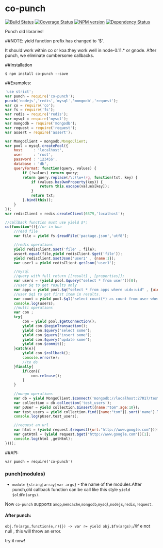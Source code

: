 co-punch
========
[![Build Status](https://travis-ci.org/RocksonZeta/co-punch.svg?branch=master)](https://travis-ci.org/RocksonZeta/co-punch)
[![Coverage Status](https://coveralls.io/repos/RocksonZeta/co-punch/badge.png?branch=master)](https://coveralls.io/r/RocksonZeta/co-punch?branch=master)
[![NPM version](https://badge.fury.io/js/co-punch.svg)](http://badge.fury.io/js/co-punch)
[![Dependency Status](https://david-dm.org/RocksonZeta/co-punch.svg)](https://david-dm.org/RocksonZeta/co-punch)

Punch old libraries!

##NOTE: yield function prefix has changed to '$'.

It should work within co or koa.they work well in node-0.11.* or gnode.
After punch, we eliminate cumbersome callbacks.

##Installation
```
$ npm install co-punch --save
```

##Examples:
```js
'use strict';
var punch = require('co-punch');
punch('nodejs','redis','mysql','mongodb','request');
var co = require('co');
var fs = require('fs');
var redis = require('redis');
var mysql = require('mysql');
var mongodb = require('mongodb');
var request = require('request');
var assert = require('assert');

var MongoClient = mongodb.MongoClient;
var pool = mysql.createPool({
	host     : 'localhost',
	user     : 'root',
	password : '123456',
	database : 'db',
	queryFormat: function(query, values) {
		if (!values) return query;
		return query.replace(/\:(\w+)/g, function(txt, key) {
			if (values.hasOwnProperty(key)) {
				return this.escape(values[key]);
			}
			return txt;
		}.bind(this));
	}
});
var redisClient = redis.createClient(6379,'localhost');

//callback function must use yield $*;
co(function*(){//or in koa
	//read file
	var file = yield fs.$readFile('package.json','utf8');

	//redis operations
	yield redisClient.$set('file' , file);
	assert.equal(file,yield redisClient.$get('file'));
	yield redisClient.$setJson('user1' , {name:1});
	var user1 = yield redisClient.getJson('user1');

	//mysql
	//query with full return [[result] , [properties]];
	var users = (yield pool.$query("select * from user"))[0];
	//user $q to get results only
	var apps = yield pool.$q("select * from apps where uid=:uid" , {uid:1});
	//user $q1 to get first item in results.
	var count = yield pool.$q1("select count(*) as count from user where name=:name and pwd=:pwd" , {name:'name',pwd:'111'}));
	console.log(users);
	//multi operations
	var con ;
	try{
        con = yield pool.$getConnection();
        yield con.$beginTransaction();
        yield con.$query("select some");
        yield con.$query("insert some");
        yield con.$query("update some");
        yield con.$commit();
    }catch(e){
        yield con.$rollback();
        console.error(e);
        //to do 
    }finally{
        if(con){
            con.release();
        }
    }
	
	//mongo operations
	var db = yield MongoClient.$connect('mongodb://localhost:27017/test');
	var collection = db.collection('test_users');
	var pUser = yield collection.$insert({name:"tom",age:10});
	var test_users = yield collection.find({name:"tom"}).sort('name').limit(1).$toArray();
	console.log(pUser,test_users);

	//request an url
	var html = (yield request.$request({url:"http://www.google.com"}))[1];
	var getHtml = (yield request.$get("http://www.google.com"))[1];
	console.log(html ,getHtml);
})();
```

##API:
```
var punch = require('co-punch')
```
### punch(modules)
- `module` `{string|array|var args}` - the name of the modules.After punch,old callback function can be call like this style `yield $oldFn(args)`.

Now `co-punch` supports `amqp`,`memcache`,`mongodb`,`mysql`,`nodejs`,`redis`,`request`.
#### After punch:
`obj.fn(args,function(e,r){}) -> var r= yield obj.$fn(args);`//if e not null , this will throw an error.

try it now!

